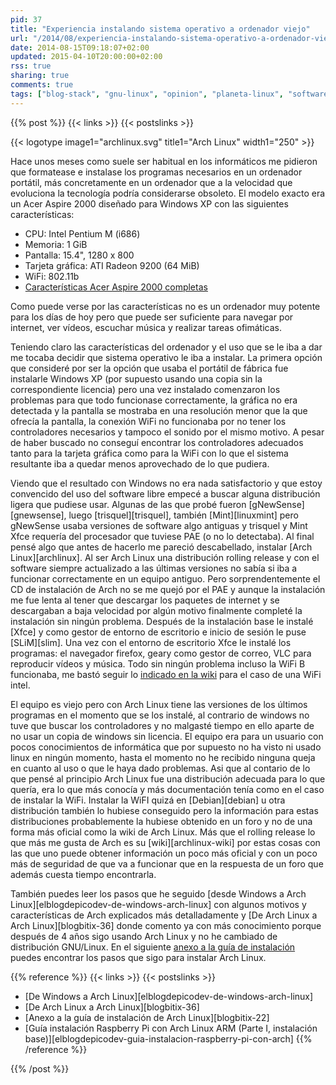 ```yaml
---
pid: 37
title: "Experiencia instalando sistema operativo a ordenador viejo"
url: "/2014/08/experiencia-instalando-sistema-operativo-a-ordenador-viejo/"
date: 2014-08-15T09:18:07+02:00
updated: 2015-04-10T20:00:00+02:00
rss: true
sharing: true
comments: true
tags: ["blog-stack", "gnu-linux", "opinion", "planeta-linux", "software", "software-libre"]
---
```


{{% post %}}
{{< links >}}
{{< postslinks >}}

{{< logotype image1="archlinux.svg" title1="Arch Linux" width1="250" >}}

Hace unos meses como suele ser habitual en los informáticos me pidieron que formatease e instalase los programas necesarios en un ordenador portátil, más concretamente en un ordenador que a la velocidad que evoluciona la tecnología podría considerarse obsoleto. El modelo exacto era un Acer Aspire 2000 diseñado para Windows XP con las siguientes características:

* CPU: Intel Pentium M (i686)
* Memoria: 1 GiB
* Pantalla: 15.4", 1280 x 800
* Tarjeta gráfica: ATI Radeon 9200 (64 MiB)
* WiFi: 802.11b
* [Características Acer Aspire 2000 completas](http://www.miniputer.com/Acer/Aspire_2000.html)

Como puede verse por las características no es un ordenador muy potente para los días de hoy pero que puede ser suficiente para navegar por internet, ver vídeos, escuchar música y realizar tareas ofimáticas.

Teniendo claro las características del ordenador y el uso que se le iba a dar me tocaba decidir que sistema operativo le iba a instalar. La primera opción que consideré por ser la opción que usaba el portátil de fábrica fue instalarle Windows XP (por supuesto usando una copia sin la correspondiente licencia) pero una vez instalado comenzaron los problemas para que todo funcionase correctamente, la gráfica no era detectada y la pantalla se mostraba en una resolución menor que la que ofrecía la pantalla, la conexión WiFi no funcionaba por no tener los controladores necesarios y tampoco el sonido por el mismo motivo. A pesar de haber buscado no conseguí encontrar los controladores adecuados tanto para la tarjeta gráfica como para la WiFi con lo que el sistema resultante iba a quedar menos aprovechado de lo que pudiera.

Viendo que el resultado con Windows no era nada satisfactorio y que estoy convencido del uso del software libre empecé a buscar alguna distribución ligera que pudiese usar. Algunas de las que probé fueron [gNewSense][gnewsense], luego [trisquel][trisquel], también [Mint][linuxmint] pero gNewSense usaba versiones de software algo antiguas y trisquel y Mint Xfce requería del procesador que tuviese PAE (o no lo detectaba). Al final pensé algo que antes de hacerlo me pareció descabellado, instalar [Arch Linux][archlinux]. Al ser Arch Linux una distribución rolling release y con el software siempre actualizado a las últimas versiones no sabía si iba a funcionar correctamente en un equipo antiguo. Pero sorprendentemente el CD de instalación de Arch no se me quejó por el PAE y aunque la instalación me fue lenta al tener que descargar los paquetes de internet y se descargaban a baja velocidad por algún motivo finalmente completé la instalación sin ningún problema. Después de la instalación base le instalé [Xfce] y como gestor de entorno de escritorio e inicio de sesión le puse [SLiM][slim]. Una vez con el entorno de escritorio Xfce le instalé los programas: el navegador firefox, geary como gestor de correo, VLC para reproducir vídeos y música. Todo sin ningún problema incluso la WiFi B funcionaba, me bastó seguir lo [indicado en la wiki](https://wiki.archlinux.org/index.php/Wireless_network_configuration#Intel) para el caso de una WiFi intel.

El equipo es viejo pero con Arch Linux tiene las versiones de los últimos programas en el momento que se los instalé, al contrario de windows no tuve que buscar los controladores y no malgasté tiempo en ello aparte de no usar un copia de windows sin licencia. El equipo era para un usuario con pocos conocimientos de informática que por supuesto no ha visto ni usado linux en ningún momento, hasta el momento no he recibido ninguna queja en cuanto al uso o que le haya dado problemas. Asi que al contario de lo que pensé al principio Arch Linux fue una distribución adecuada para lo que quería, era lo que más conocía y más documentación tenía como en el caso de instalar la WiFi. Instalar la WiFI quizá en [Debian][debian] u otra distribución también lo hubiese conseguido pero la información para estas distribuciones probablemente la hubiese obtenido en un foro y no de una forma más oficial como la wiki de Arch Linux. Más que el rolling release lo que más me gusta de Arch es su [wiki][archlinux-wiki] por estas cosas con las que uno puede obtener información un poco más oficial y con un poco más de seguridad de que va a funcionar que en la respuesta de un foro que además cuesta tiempo encontrarla.

También puedes leer los pasos que he seguido [desde Windows a Arch Linux][elblogdepicodev-de-windows-arch-linux] con algunos motivos y características de Arch explicados más detalladamente y [De Arch Linux a Arch Linux][blogbitix-36] donde comento ya con más conocimiento porque después de 4 años sigo usando Arch Linux y no he cambiado de distribución GNU/Linux. En el siguiente [anexo a la guía de instalación](http://picodotdev.github.io/blog-bitix/2014/05/anexo-a-la-guia-de-instalacion-y-del-principiante-de-arch-linux/) puedes encontrar los pasos que sigo para instalar Arch Linux.

{{% reference %}}
{{< links >}}
{{< postslinks >}}
* [De Windows a Arch Linux][elblogdepicodev-de-windows-arch-linux]
* [De Arch Linux a Arch Linux][blogbitix-36]
* [Anexo a la guía de instalación de Arch Linux][blogbitix-22]
* [Guía instalación Raspberry Pi con Arch Linux ARM (Parte I, instalación base)][elblogdepicodev-guia-instalacion-raspberry-pi-con-arch]
{{% /reference %}}

{{% /post %}}
